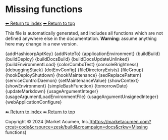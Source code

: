 # Missing functions

[⬅ Return to index](index.md)
[⬅ Return to top](../index.md)

This file is automatically generated, and includes all functions which are not defined anywhere else in the documentation. **Warning**: assume anything here may change in a new version. 

{addHashicorpAptKey}
{addNoteTo}
{applicationEnvironment}
{buildBuild}
{buildDeploy}
{buildDocsBuild}
{buildDocsUpdateUnlinked}
{buildEnvironmentLoad}
{colorComboTest}
{consoleBrightness}
{debuggingStack}
{dotEnvConfig}
{fileDirectoryExists}
{fileGroup}
{hookDeployShutdown}
{hookMaintenance}
{sedReplacePattern}
{serviceControlDaemon}
{setMaintenanceValue}
{showContext}
{showEnvironment}
{simpleBashFunction}
{tomorrowDate}
{updateMarkdown}
{usageArgumentInteger}
{usageArgumentLoadEnvironmentFile}
{usageArgumentUnsignedInteger}
{webApplicationConfigure}

[⬅ Return to index](index.md)
[⬅ Return to top](../index.md)

Copyright &copy; 2024 [Market Acumen, Inc.](https://marketacumen.com?crcat=code&crsource=zesk/build&crcampaign=docs&crkw=Missing functions)
